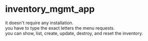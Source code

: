 # inventory_mgmt_app
it doesn't require any installation.  
you have to type the exact letters the menu requests.  
you can show, list, create, update, destroy, and reset the inventory.  
